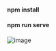 


#### npm install
#### npm run serve
   
![image](http://r5bupxbkf.hn-bkt.clouddn.com/jf-doc-demo.gif)










